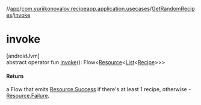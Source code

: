 //[app](../../../index.md)/[com.yuriikonovalov.recipeapp.application.usecases](../index.md)/[GetRandomRecipes](index.md)/[invoke](invoke.md)

# invoke

[androidJvm]\
abstract operator fun [invoke](invoke.md)(): Flow&lt;[Resource](../../com.yuriikonovalov.recipeapp.resource/-resource/index.md)&lt;[List](https://kotlinlang.org/api/latest/jvm/stdlib/kotlin.collections/-list/index.html)&lt;[Recipe](../../com.yuriikonovalov.recipeapp.application.entities/-recipe/index.md)&gt;&gt;&gt;

#### Return

a Flow that emits [Resource.Success](../../com.yuriikonovalov.recipeapp.resource/-resource/-success/index.md) if there's at least 1 recipe, otherwise - [Resource.Failure](../../com.yuriikonovalov.recipeapp.resource/-resource/-failure/index.md).
